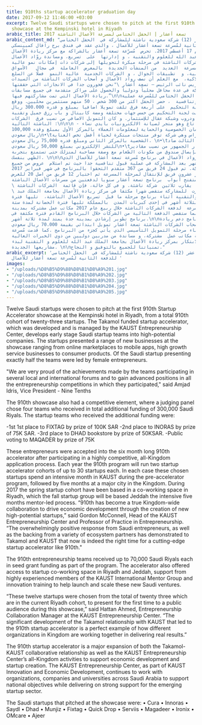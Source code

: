 ```yaml
---
title: 910ths startup accelerator graduation day
date: 2017-09-12 11:46:00 +03:00
excerpt: Twelve Saudi startups were chosen to pitch at the first 910th Startup Accelerator
  showcase at the Kempinski hotel in Riyadh
arabic_title: تسعة أعشار | الحفل الختامي لمسرعة الأعمال الناشئة 2017
arabic_content_md: "تم اختيار اثني عشر (12) شركة سعودية ناشئة للمشاركة في  الحفل الختامي
  للدفعة الثانية لمُسرِعة تسعة أعشار للأعمال ، والذي عقد في فندق برج رافال كمبينسكي
  بالرياض  يوم 17 أغسطس 2017. تحرص  مُسرِّعة تسعة أعشار بالشراكة مع مركز ريادة الأعمال
  بجامعة الملك عبد الله للعلوم والتقنية ، و إدارتها  على  تسريع، ومساندة روّاد الأعمال
  وأصحاب الشركات الناشئة في مرحلة مبكرة لتحويلها إلى شركات ذات إمكانات نمو عالية.
  و تضم  المسرعة  العديد  من المنشآت الجديدة  بالمعرض  العاملة  في مجال   الأسواق
  الإلكترونية، و  تطبيقات الجوال ، و الشركات الخدمية  عالية النمو  فضلًا عن السلع
  الاستهلاكية،  مع العلم أن نصف رواد الأعمال و أصحاب الشركات الناشئة من السيدات.\n\nو
  قال امجد ادريس نائب الرئيس – تسعة أعشار \"نحن فخورون جدا في الانجازات التي حققتها
  الفرق المشاركة في عدة محافل محلياً ودولياً والحصول على مراكز متقدمة في جميع مسابقات
  ريادة الأعمال التي تمت مشاركتهم فيها.”\n\nكما شهد  الحفل الختامي للمُسرِعة عملية
  قبول انتقائية وتنافسية  ، حضر الحفل اكثر من 300 شخص ، 50 منهم مستثمرين محليين. ووقع
  اختيار لجنة التحكيم  على أربعة فرق تلقت تمويلا اضافيا بمبلغ و قدره 300.000 ريال
  سعودي. تشكلت لجنة التحكيم من خمس جهات مختلفة ومضة كابيتال و باب رزق جميل وتقنية
  للإستثمار ودروب وشبكة عقال للإستثمار. و كان التمويل الاضافي من نصيب فرق  الشركات
  الناشئة التالية :\n\n\n - فاز فريق فيكس تاغ وهو متجر لصيانة الالكترونيات بأيدي نساء
  سعوديات وذلك لضمان الخصوصية والحماية لمعلومات العملاء بالمركز الأول بمبلغ وقده 100,000
  ريال سعودي\n•\tفاز فريق انو راس وهي شركة توفر منتجات مبتكرة لحياة أفضل تخص العناية
  الشخصية بالمركز الثاني ومبلغ قدره 75,000 ريال سعودي. \n•\tواحتل المركز الثالث ضاد
  للنشر الإلكتروني بمبلغ 50,000 ريال سعودي\n•\tوكان اختيار الجمهور من نصيب مقادير
  مشروع يقوم بإيصال صندوق من مكونات الطعام مع وصفة مصاحبة لمنزلك حتى تستمتع بتجربة
  الطهي بنفسك. \n\n\nتم قبول رواد الأعمال في برنامج مُسرِعة تسعة أعشار للأعمال الذي
  يمتّد لستة  أشهر بعد المشاركة في عملية قبول تنافسية جدا حيث تم استلام  عروض من جميع
  أنحاء المملكة. تم قبول 24 فريق من 367 متقدم التحقوا بالبرنامج في شهر فبراير 2017.
  وتم اختيار عشرون فريق للإنتقال لمرحلة المسرعة ثم اختيار 12 فريق من اصل 20 للعرض
  الختامي. وستفتح أبواب  برنامج تسعة أعشار سنويا لدفعتين من مسرعات الأعمال الناشئة
  \ بمشاركة  ما يقارب ثلاثين  شركة ناشئة. و في كل حالة، فإن قائمة  الشركات الناشئة
  \ التي اختيرت  للمشاركة ستقضي شهرا مكثفا في مركز ريادة الأعمال بجامعة الملك عبد
  الله للعلوم والتقنية أثناء برنامج مرحلة ما قبل  تسريع الأعمال الناشئة،  تليها فترة
  زمنية  تمتد لثلاثة أشهر في إحدى كبريات المدن  بالمملكة تليها فترة الحضانة لمدة ستة
  أشهر. قدمت المسرعة  لدفعة الشركات الناشئة خلال ربيع عام 2017 مكاتب عمل مشتركة بمدينة
  الرياض، بينما ستقضي الدفعة التالية من الشركات خلال البرنامج القادم فترة مكثفة في
  برنامج تطوير إرشادي بمدينة جدة يمتد لمدة ثلاثة أشهر.\n\nنالت فرق برنامج دعم ريادة
  الأعمال لأصحاب الشركات الناشئة تسعة أعشار تمويل ابتدائي بقيمة 70.000 ريال سعودي
  لكل فريق أثناء مرحلة التمويل التأسيسي الذي يأتي كجزء من البرنامج .كما قدمت مُسرِعة
  الأعمال الناشئة مكاتب عمل  مشتركة، و مساندة من مدربين دوليين من ذوي الخبرات العالية
  في مجال الابتكار بمركز ريادة الأعمال بجامعة الملك عبد الله للعلوم و التقنية لبدء
  مشاريعها الجديدة. \n\nتمنياتنا للجميع بالتوفيق و النجاح."
arabic_excerpt: 'تم اختيار اثني عشر (12) شركة سعودية ناشئة للمشاركة في  الحفل الختامي
  للدفعة الثانية لمُسرِعة تسعة أعشار للأعمال '
images:
- "/uploads/%D8%B5%D9%88%D8%B1%D8%A9%201.jpg"
- "/uploads/%D8%B5%D9%88%D8%B1%D8%A9%202.jpg"
- "/uploads/%D8%B5%D9%88%D8%B1%D8%A9%203.jpg"
- "/uploads/%D8%B5%D9%88%D8%B1%D8%A9%204.jpg"
- "/uploads/%D8%B5%D9%88%D8%B1%D8%A9%205.jpg"
---
```


Twelve Saudi startups were chosen to pitch at the first 910th Startup Accelerator showcase at the Kempinski hotel in Riyadh, from a total 910th cohort of twenty-three startups.  The Takamol funded startup accelerator, which was developed and is managed by the KAUST Entrepreneurship Center, develops early stage Saudi startup teams into high-potential companies. The startups presented a range of new businesses at the showcase ranging from online marketplaces to mobile apps, high growth service businesses to consumer products. Of the Saudi startup presenting exactly half the teams were led by female entrepreneurs.

"We are very proud of the achievements made by the teams participating in several local and international forums and to gain advanced positions in all the entrepreneurship competitions in which they participated," said Amjad Idris, Vice President - Nine Tenths

The 910th showcase also had a competitive element, where a judging panel chose four teams who received in total additional funding of 300,000 Saudi Riyals. The startup teams who received the additional funding were:

-1st 1st place to FIXTAG by prize of 100K SAR
-2nd place to INORAS by prize of 75K SAR.
-3rd place to DHAD bookstore by prize of 50KSAR.
-Public voting to MAQADER by prize of 75K

These entrepreneurs were accepted into the six month long 910th accelerator after participating in a highly competitive, all-Kingdom application process. Each year the 910th program will run two startup accelerator cohorts of up to 30 startups each. In each case these chosen startups spend an intensive month in KAUST during the pre-accelerator program, followed by five months at a major city in the Kingdom. During 2017 the spring startup cohort have been based in a co-working space in Riyadh, which the fall startup group will be based Jeddah the intensive five months mentor-led process. 
“910th has become a true Kingdom-wide collaboration to drive economic development through the creation of new high-potential startups,” said Gordon McConnell, Head of the KAUST Entrepreneurship Center and Professor of Practice in Entrepreneurship. “The overwhelmingly positive response from Saudi entrepreneurs, as well as the backing from a variety of ecosystem partners has demonstrated to Takamol and KAUST that now is indeed the right time for a cutting-edge startup accelerator like 910th." 

The 910th entrepreneurship teams received up to 70,000 Saudi Riyals each in seed grant funding as part of the program. The accelerator also offered access to startup co-working space in Riyadh and Jeddah, support from highly experienced members of the KAUST International Mentor Group and innovation training to help launch and scale these new Saudi ventures. 

“These twelve startups were chosen from the total of twenty three which are in the current Riyadh cohort, to present for the first time to a public audience during this showcase,” said Hattan Ahmed, Entrepreneurship Collaboration Manager at the KAUST Entrepreneurship Center. “The significant development of the Takamol relationship with KAUST that led to the 910th startup accelerator is a perfect example of how different organizations in Kingdom are working together in delivering real results.”

The 910th startup accelerator is a major expansion of both the Takamol-KAUST collaborative relationship as well as the KAUST Entrepreneurship Center’s all-Kingdom activities to support economic development and startup creation. The KAUST Entrepreneurship Center, as part of KAUST Innovation and Economic Development, continues to work with organizations, companies and universities across Saudi Arabia to support national objectives while delivering on strong support for the emerging startup sector.

The Saudi startups that pitched at the showcase were:
•	Cura
•	Innoras
•	Saydl
•	Dhad
•	Munjiz
•	Fixtag
•	Quick Drop
•	Serviis
•	Magadeer
•	Ironix
•	OMcare
•	Ajeer

